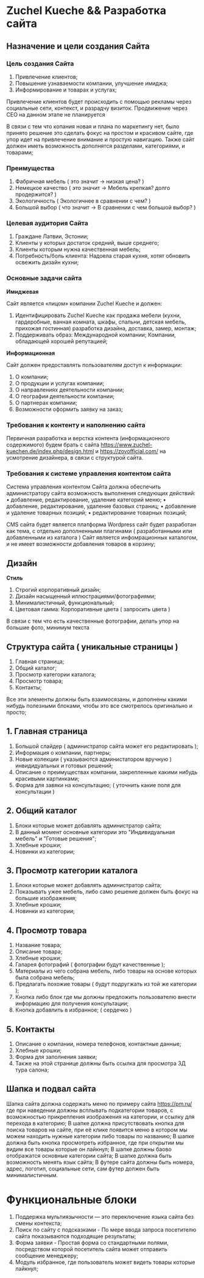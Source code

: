 # Zuchel Kueche && Разработка сайта

## Назначение и цели создания Сайта

### Цель создания Сайта

1. Привлечение клиентов;
2. Повышение узнаваемости компании, улучшение имиджа;
3. Информирование и товарах и услугах;

Привлечение клиентов будет происходить с помощью рекламы через социальные сети, контекст, и разрадчу визиток.
Продвижение через СЕО на данном этапе не планируется

В связи с тем что копания новая и плана по маркетингу нет, было принято решение это сделать фокус на простом и красивом сайте, 
где упор идет на привлечение внимание и простую навигацию.
Также сайт должен иметь возможность дополнятся разделами, категориями, и товарами;

### Преимущества

1. Фабричная мебель ( это значит -> низкая цена? )
2. Немецкое качество ( это значит -> Мебель крепкая? долго продержится? )
3. Экологичность ( Экологичнее в сравнении с чем? )
4. Большой выбор ( что значит -> В сравнении с чем большой выбор? )


### Целевая аудитория Сайта

1. Граждане Латвии, Эстонии;
2. Клиенты у которых достаток средний, выше среднего;
3. Клиенты которым нужна качественная мебель;
4. Потребность/боль клиента: Надоела старая кухня, хотят обновить освежить дизайн кухни;


### Основные задачи сайта

__Имиджевая__ 

Сайт является «лицом» компании Zuchel Kueche и должен: 

1. Идентифицировать Zuchel Kueche как продажа мебели (кухни, гардеробные, ванная комната, шкафы, спальни, детская мебель, прихожая гостинная) разработка дизайна, доставка, замер, монтаж;
2. Поддерживать образ: Международной компании; Компании, обладающей хорошей репутацией;

__Информационная__ 

Сайт должен предоставлять пользователям доступ к информации: 

1. О компании;
2. О продукции и услугах компании;
3. О направлениях деятельности компании;
4. О географии деятельности компании;
5. О партнерах компании;
6. Возможности оформить заявку на заказ;


### Требования к контенту и наполнению сайта

Первичная разработка и верстка контента (информационного содержимого) будем брать с сайта https://www.zuchel-kuechen.de/index.php/design.html и https://zovofficial.com/ на усмотрение дизайнера, в связи с структурой сайта.


### Требования к системе управления контентом сайта

Система управления контентом Сайта должна обеспечить администратору сайта возможность выполнения следующих действий:
•	добавление, редактирование, удаление категорий меню;
•	добавление, редактирование, удаление базовых страниц;
•	добавление и удаление товарных позиций;
•	редактирование товарных позиций;

CMS сайта будет является платформа Wordpress сайт будет разработан как тема, с отдельно дополненными плагинами ( разработанными или добавленными из каталога )
Сайт является инфомрационных каталогом, и не имеет возможности добавления товаров в корзину;


## Дизайн

__Стиль__
1. Строгий корпоративный дизайн;
2. Дизайн насыщенный иллюстрациями/фотографиями;
3. Минималистичный, функциональный;
4. Цветовая гамма: Корпоративные цвета ( запросить цвета )

В связи с тем что есть качественные фотографии, делать упор на большие фото, минимум текста

## Структура сайта ( уникальные страницы )

1. Главная страница;
2. Общий каталог;
3. Просмотр категории каталога;
4. Просмотр товара;
5. Контакты;

Все эти элементы должны быть взаимосязаны, и дополнены какими нибудь полезными блоками, чтобы это все смотрелось оригинально и просто;

## 1. Главная страница

1. Большой слайдер ( администратор сайта может его редактировать );
2. Информация о компании, партнеры;
3. Новые колекции ( указываются администатором вручную ) инвидидуальных и готовых решений;
4. Описание о преимуществах компании, закрепленные какими нибудь красивыми картинками;
5. Форма для завяки на консультацию; ( уточнить какие поля для консультации )


## 2. Общий каталог

1. Блоки которые может добавлять администратор сайта;
2. В данный момент основные категории это "Индивидуальная мебель" и "Готовые решения";
3. Хлебные крошки;
4. Новинки из категории;


## 3. Просмотр категории каталога

1. Блоки которые может добавлять администратор сайта;
2. Показывать ужее мебель, либо само решение должен быть фокус на большие изображения;
3. Хлебные крошки;
4. Новинки из категории;


## 4. Просмотр товара

1. Название товара;
2. Описание товара;
3. Хлебные крошки;
4. Галарея фотографий ( фотографии будут качественные );
5. Материалы из чего собрана мебель, либо товары на основе которых была собрана мебель;
6. Предлагать похожие товары ( будут подругжать из той же категории );
7. Кнопка либо блок где мы должны предложить пользователю внести информацию для получения консультации;
8. Кнопка добавлить в избранное; ( сердечко )


## 5. Контакты

1. Описание о компании, номера телефонов, контактные данные;
2. Хлебные крошки;
3. Форма для заполнения заявки;
4. Также на этой странице должны быть ссылка для просмотра 3Д тура салона;


## Шапка и подвал сайта

Шапка сайта должна содержать меню по примеру сайта https://pm.ru/ где при наведении должны всплывать подкатегории товаров,
с возможностью прикрепления изображения на категории, и ссылку для перехода в категорию;
В шапке должна присутствовать кнопка для поиска товаров на сайте, при её клике появится меню в котором мы можем находить нужные категории либо товары по названию;
В шапке должна быть кнопка просмотреть избранное, где при открытии мы видим все товары которые он лайкнул;
В шапке должны баово отображатся основные категории сайта;
В шапке должна быть возможность менять язык сайта;
В футере сайта должны быть номера, адрес, логотип, социальные сети, сам футер должен быть минималистичным.


# Функциональные блоки

1.	Поддержка мультиязычности	— это переключение языка сайта без смены контекста;
2.	Поиск по сайту с подсказками - По мере ввода запроса посетителю сайта показываются подходящие результаты;
3.	Форма заявки - Простая форма со стандартными полями, посредством которой посетитель сайта может отправить сообщение менеджеру;
4. Модуль избранное, где пользователь может видеть товары которые лайкнул;


